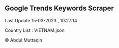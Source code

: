 

## Google Trends Keywords Scraper 
 
Last Update 15-03-2023 , 10:27:14

Country List :
VIETNAM.json



© Abdul Muttaqin 
